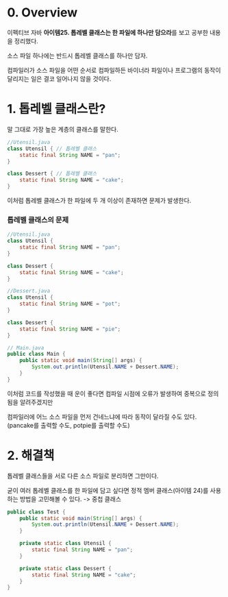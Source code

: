 # 0. Overview

이펙티브 자바 **아이템25. 톱레벨 클래스는 한 파일에 하나만 담으라**를 보고 공부한 내용을 정리했다.

소스 파일 하나에는 반드시 톱레벨 클래스를 하나만 담자.

컴파일러가 소스 파일을 어떤 순서로 컴파일하든 바이너라 파일이나 프로그램의 동작이 달리지는 일은 결코 일어나지 않을 것이다.

# 1. 톱레벨 클래스란?

말 그대로 가장 높은 계층의 클래스를 말한다.

```java
//Utensil.java
class Utensil { // 톱레벨 클래스
    static final String NAME = "pan";
}

class Dessert { // 톱레벨 클래스
    static final String NAME = "cake";
}
```

이처럼 톱레벨 클래스가 한 파일에 두 개 이상이 존재하면 문제가 발생한다.

### 톱레벨 클래스의 문제

```java
//Utensil.java
class Utensil {
    static final String NAME = "pan";
}

class Dessert {
    static final String NAME = "cake";
}

//Dessert.java
class Utensil {
    static final String NAME = "pot";
}

class Dessert {
    static final String NAME = "pie";
}

// Main.java
public class Main {
    public static void main(String[] args) {
        System.out.println(Utensil.NAME + Dessert.NAME);
    }
}
```

이처럼 코드를 작성했을 때 운이 좋다면 컴파일 시점에 오류가 발생하여 중복으로 정의됨을 알려주겠지만 

컴파일러에 어느 소스 파일을 먼저 건네느냐에 따라 동작이 달라질 수도 있다. (pancake를 출력할 수도, potpie를 출력할 수도)

# 2. 해결책

톱레벨 클래스들을 서로 다른 소스 파일로 분리하면 그만이다.

굳이 여러 톱레벨 클래스를 한 파일에 담고 싶다면 정적 멤버 클래스(아이템 24)를 사용하는 방법을 고민해볼 수 있다. -> 중첩 클래스

```java
public class Test {
    public static void main(String[] args) {
        System.out.println(Utensil.NAME + Dessert.NAME);
    }

    private static class Utensil {
        static final String NAME = "pan";
    }

    private static class Dessert {
        static final String NAME = "cake";
    }
}
```

